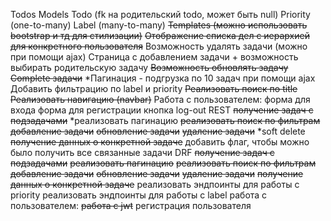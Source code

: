 Todos
Models
Todo (fk на родительский todo, может быть null)
Priority (one-to-many)
Label (many-to-many)
~~Templates (можно использовать bootstrap и тд для стилизации)~~
~~Отображение списка дел с иерархией для конкретного пользователя~~
Возможность удалять задачи (можно при помощи ajax)
Страница с добавлением задачи + возможность выбирать родительскую задачу
~~Возможность обновлять задачу~~
~~Complete задачи~~
*Пагинация - подгрузка по 10 задач при помощи ajax
Добавить фильтрацию по label и priority
~~Реализовать поиск по title~~
~~Реализовать навигацию (navbar)~~
Работа с пользователем:
форма для входа
форма для регистрации
кнопка log-out
REST
~~получение задач с подзадачами~~
*реализовать пагинацию
~~реализовать поиск по фильтрам~~
~~добавление задачи~~
~~обновление задачи~~
~~удаление задачи~~
*soft delete
~~получение данных о конкретной задаче~~
добавить флаг, чтобы можно было получить все связанные задачи
DRF
~~получение задач с подзадачами~~
~~реализовать пагинацию~~
~~реализовать поиск по фильтрам~~
~~добавление задачи~~
~~обновление задачи~~
~~удаление задачи~~
~~получение данных о конкретной задаче~~
реализовать эндпоинты для работы с priority
реализовать эндпоинты для работы с label
работа с пользователем:
~~работа с jwt~~
регистрация пользователя
